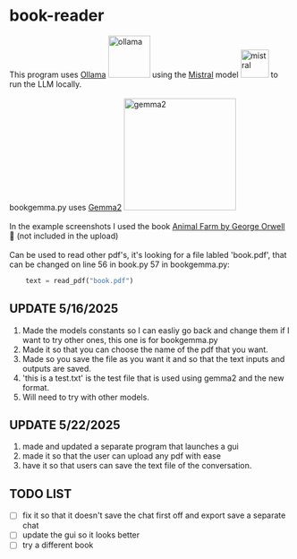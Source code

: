 # book-reader
This program uses [Ollama](https://ollama.com/) <img src="https://ollama.com/public/ollama.png" alt="ollama" height="75"> using the [Mistral](https://ollama.com/library/mistral-small3.1) model <img src= "https://ollama.com/assets/library/mistral-small3.1/88f81c26-7028-4f08-b906-92b873d5536e" alt="mistral" height="50"> to run the LLM locally. 
<br>
<br>
bookgemma.py uses [Gemma2](https://ollama.com/library/gemma2) <img src="https://ollama.com/assets/library/gemma2/58a4be20-b402-4dfa-8f1d-05d820f1204f" alt="gemma2" width="200">
<br>
<br>
In the example screenshots I used the book [Animal Farm by George Orwell](https://en.wikipedia.org/wiki/Animal_Farm)  :pig: (not included in the upload)
<br>
<br>
Can be used to read other pdf's, it's looking for a file labled 'book.pdf', that can be changed on line 56 in book.py 57 in bookgemma.py: 
```python
    text = read_pdf("book.pdf")
```

## UPDATE 5/16/2025

1. Made the models constants so I can easliy go back and change them if I want to try other ones, this one is for bookgemma.py
2. Made it so that you can choose the name of the pdf that you want.
3. Made so you save the file as you want it and so that the text inputs and outputs are saved.
4. 'this is a test.txt' is the test file that is used using gemma2 and the new format.
5. Will need to try with other models. 


## UPDATE 5/22/2025

1. made and updated a separate program that launches a gui 
2. made it so that the user can upload any pdf with ease
3. have it so that users can save the text file of the conversation.

## TODO LIST
- [ ] fix it so that it doesn't save the chat first off and export save a separate chat
- [ ] update the gui so it looks better
- [ ] try a different book